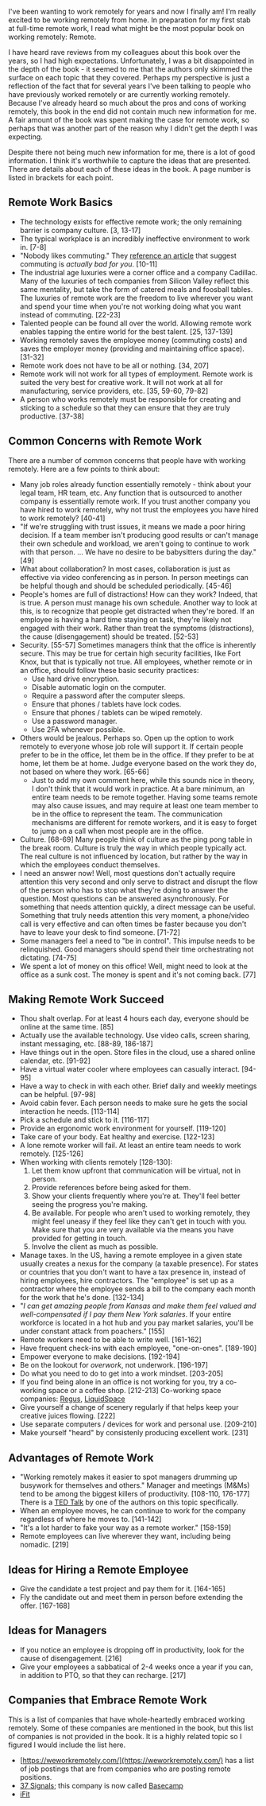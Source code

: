 I've been wanting to work remotely for years and now I finally am! I'm really excited to be working remotely from home. In preparation for my first stab at full-time remote work, I read what might be the most popular book on working remotely: Remote.

I have heard rave reviews from my colleagues about this book over the years, so I had high expectations. Unfortunately, I was a bit disappointed in the depth of the book - it seemed to me that the authors only skimmed the surface on each topic that they covered. Perhaps my perspective is just a reflection of the fact that for several years I've been talking to people who have previously worked remotely or are currently working remotely. Because I've already heard so much about the pros and cons of working remotely, this book in the end did not contain much new information for me. A fair amount of the book was spent making the case for remote work, so perhaps that was another part of the reason why I didn't get the depth I was expecting.

Despite there not being much new information for me, there is a lot of good information. I think it's worthwhile to capture the ideas that are presented. There are details about each of these ideas in the book. A page number is listed in brackets for each point.

## Remote Work Basics

- The technology exists for effective remote work; the only remaining barrier is company culture. [3, 13-17]
- The typical workplace is an incredibly ineffective environment to work in. [7-8]
- "Nobody likes commuting." They [reference an article](http://www.slate.com/articles/business/moneybox/2011/05/your_commute_is_killing_you.html) that suggest commuting is _actually bad for you_. [10-11]
- The industrial age luxuries were a corner office and a company Cadillac. Many of the luxuries of tech companies from Silicon Valley reflect this same mentality, but take the form of catered meals and foosball tables. The luxuries of remote work are the freedom to live wherever you want and spend your time when you're not working doing what you want instead of commuting. [22-23]
- Talented people can be found all over the world. Allowing remote work enables tapping the entire world for the best talent. [25, 137-139]
- Working remotely saves the employee money (commuting costs) and saves the employer money (providing and maintaining office space). [31-32]
- Remote work does not have to be all or nothing. [34, 207]
- Remote work will not work for all types of employment. Remote work is suited the very best for creative work. It will not work at all for manufacturing, service providers, etc. [35, 59-60, 79-82]
- A person who works remotely must be responsible for creating and sticking to a schedule so that they can ensure that they are truly productive. [37-38]

## Common Concerns with Remote Work

There are a number of common concerns that people have with working remotely. Here are a few points to think about:

- Many job roles already function essentially remotely - think about your legal team, HR team, etc. Any function that is outsourced to another company is essentially remote work. If you trust another company you have hired to work remotely, why not trust the employees you have hired to work remotely? [40-41]
- "If we're struggling with trust issues, it means we made a poor hiring decision. If a team member isn't producing good results or can't manage their own schedule and workload, we aren't going to continue to work with that person. ... We have no desire to be babysitters during the day." [49]
- What about collaboration? In most cases, collaboration is just as effective via video conferencing as in person. In person meetings can be helpful though and should be scheduled periodically. [45-46]
- People's homes are full of distractions! How can they work? Indeed, that is true. A person must manage his own schedule. Another way to look at this, is to recognize that people get distracted when they're bored. If an employee is having a hard time staying on task, they're likely not engaged with their work. Rather than treat the symptoms (distractions), the cause (disengagement) should be treated. [52-53]
- Security. [55-57] Sometimes managers think that the office is inherently secure. This may be true for certain high security facilities, like Fort Knox, but that is typically not true. All employees, whether remote or in an office, should follow these basic security practices:
    - Use hard drive encryption.
    - Disable automatic login on the computer.
    - Require a password after the computer sleeps.
    - Ensure that phones / tablets have lock codes.
    - Ensure that phones / tablets can be wiped remotely.
    - Use a password manager.
    - Use 2FA whenever possible.
- Others would be jealous. Perhaps so. Open up the option to work remotely to everyone whose job role will support it. If certain people prefer to be in the office, let them be in the office. If they prefer to be at home, let them be at home. Judge everyone based on the work they do, not based on where they work. [65-66]
    - Just to add my own comment here, while this sounds nice in theory, I don't think that it would work in practice. At a bare minimum, an entire team needs to be remote together. Having some teams remote may also cause issues, and may require at least one team member to be in the office to represent the team. The communication mechanisms are different for remote workers, and it is easy to forget to jump on a call when most people are in the office.
- Culture. [68-69] Many people think of culture as the ping pong table in the break room. Culture is truly the way in which people typically act. The real culture is not influenced by location, but rather by the way in which the employees conduct themselves.
- I need an answer now! Well, most questions don't actually require attention this very second and only serve to distract and disrupt the flow of the person who has to stop what they're doing to answer the question. Most questions can be answered asynchronously. For something that needs attention quickly, a direct message can be useful. Something that truly needs attention this very moment, a phone/video call is very effective and can often times be faster because you don't have to leave your desk to find someone. [71-72]
- Some managers feel a need to "be in control". This impulse needs to be relinquished. Good managers should spend their time orchestrating not dictating. [74-75]
- We spent a lot of money on this office! Well, might need to look at the office as a sunk cost. The money is spent and it's not coming back. [77]

## Making Remote Work Succeed

- Thou shalt overlap. For at least 4 hours each day, everyone should be online at the same time. [85]
- Actually use the available technology. Use video calls, screen sharing, instant messaging, etc. [88-89, 186-187]
- Have things out in the open. Store files in the cloud, use a shared online calendar, etc. [91-92]
- Have a virtual water cooler where employees can casually interact. [94-95]
- Have a way to check in with each other. Brief daily and weekly meetings can be helpful. [97-98]
- Avoid cabin fever. Each person needs to make sure he gets the social interaction he needs. [113-114]
- Pick a schedule and stick to it. [116-117]
- Provide an ergonomic work environment for yourself. [119-120]
- Take care of your body. Eat healthy and exercise. [122-123]
- A lone remote worker will fail. At least an entire team needs to work remotely. [125-126]
- When working with clients remotely [128-130]:
    1. Let them know upfront that communication will be virtual, not in person.
    1. Provide references before being asked for them.
    1. Show your clients frequently where you're at. They'll feel better seeing the progress you're making.
    1. Be available. For people who aren't used to working remotely, they might feel uneasy if they feel like they can't get in touch with you. Make sure that you are very available via the means you have provided for getting in touch.
    1. Involve the client as much as possible.
- Manage taxes. In the US, having a remote employee in a given state usually creates a nexus for the company (a taxable presence). For states or countries that you don't want to have a tax presence in, instead of hiring employees, hire contractors. The "employee" is set up as a contractor where the employee sends a bill to the company each month for the work that he's done. [132-134]
- "_I can get amazing people from Kansas and make them feel valued and well-compensated if I pay them New York salaries_. If your entire workforce is located in a hot hub and you pay market salaries, you'll be under constant attack from poachers." [155]
- Remote workers need to be able to write well. [161-162]
- Have frequent check-ins with each employee, "one-on-ones". [189-190]
- Empower everyone to make decisions. [192-194]
- Be on the lookout for _overwork_, not underwork. [196-197]
- Do what you need to do to get into a work mindset. [203-205]
- If you find being alone in an office is not working for you, try a co-working space or a coffee shop. [212-213] Co-working space companies: [Regus](http://www.regus.com), [LiquidSpace](http://liquidspace.com)
- Give yourself a change of scenery regularly if that helps keep your creative juices flowing. [222]
- Use separate computers / devices for work and personal use. [209-210]
- Make yourself "heard" by consistenly producing excellent work. [231]
    
## Advantages of Remote Work

- "Working remotely makes it easier to spot managers drumming up busywork for themselves and others." Manager and meetings (M&Ms) tend to be among the biggest killers of productivity. [108-110, 176-177] There is a [TED Talk](https://www.ted.com/talks/jason_fried_why_work_doesn_t_happen_at_work) by one of the authors on this topic specifically.
- When an employee moves, he can continue to work for the company regardless of where he moves to. [141-142]
- "It's a lot harder to fake your way as a remote worker." [158-159]
- Remote employees can live wherever they want, including being nomadic. [219]

## Ideas for Hiring a Remote Employee

- Give the candidate a test project and pay them for it. [164-165]
- Fly the candidate out and meet them in person before extending the offer. [167-168]

## Ideas for Managers

- If you notice an employee is dropping off in productivity, look for the cause of disengagement. [216]
- Give your employees a sabbatical of 2-4 weeks once a year if you can, in addition to PTO, so that they can recharge. [217]

## Companies that Embrace Remote Work

This is a list of companies that have whole-heartedly embraced working remotely. Some of these companies are mentioned in the book, but this list of companies is not provided in the book. It is a highly related topic so I figured I would include the list here.

- [https://weworkremotely.com/](https://weworkremotely.com/) has a list of job postings that are from companies who are posting remote positions.
- [37 Signals](https://37signals.com/); this company is now called [Basecamp](https://basecamp.com/)
- [iFit](https://www.ifit.com/)

